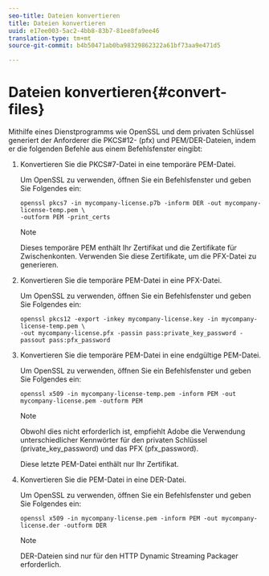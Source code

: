 ```yaml
---
seo-title: Dateien konvertieren
title: Dateien konvertieren
uuid: e17ee003-5ac2-4bb8-83b7-81ee8fa9ee46
translation-type: tm+mt
source-git-commit: b4b50471ab0ba98329862322a61bf73aa9e471d5

---
```



# Dateien konvertieren{#convert-files}

Mithilfe eines Dienstprogramms wie OpenSSL und dem privaten Schlüssel generiert der Anforderer die PKCS#12- (pfx) und PEM/DER-Dateien, indem er die folgenden Befehle aus einem Befehlsfenster eingibt:

1. Konvertieren Sie die PKCS#7-Datei in eine temporäre PEM-Datei.

   Um OpenSSL zu verwenden, öffnen Sie ein Befehlsfenster und geben Sie Folgendes ein:

   ```
   openssl pkcs7 -in mycompany-license.p7b -inform DER -out mycompany-license-temp.pem \ 
   -outform PEM -print_certs 
   ```

   >[!NOTE]
   >
   >Dieses temporäre PEM enthält Ihr Zertifikat und die Zertifikate für Zwischenkonten. Verwenden Sie diese Zertifikate, um die PFX-Datei zu generieren.

1. Konvertieren Sie die temporäre PEM-Datei in eine PFX-Datei.

   Um OpenSSL zu verwenden, öffnen Sie ein Befehlsfenster und geben Sie Folgendes ein:

   ```
   openssl pkcs12 -export -inkey mycompany-license.key -in mycompany-license-temp.pem \ 
   -out mycompany-license.pfx -passin pass:private_key_password -passout pass:pfx_password 
   ```

1. Konvertieren Sie die temporäre PEM-Datei in eine endgültige PEM-Datei.

   Um OpenSSL zu verwenden, öffnen Sie ein Befehlsfenster und geben Sie Folgendes ein:

   ```
   openssl x509 -in mycompany-license-temp.pem -inform PEM -out mycompany-license.pem -outform PEM 
   ```

   >[!NOTE]
   >
   >Obwohl dies nicht erforderlich ist, empfiehlt Adobe die Verwendung unterschiedlicher Kennwörter für den privaten Schlüssel (private_key_password) und das PFX (pfx_password).

   Diese letzte PEM-Datei enthält nur Ihr Zertifikat.

1. Konvertieren Sie die PEM-Datei in eine DER-Datei.

   Um OpenSSL zu verwenden, öffnen Sie ein Befehlsfenster und geben Sie Folgendes ein:

   ```
   openssl x509 -in mycompany-license.pem -inform PEM -out mycompany-license.der -outform DER 
   ```

   >[!NOTE]
   >
   >DER-Dateien sind nur für den HTTP Dynamic Streaming Packager erforderlich.

